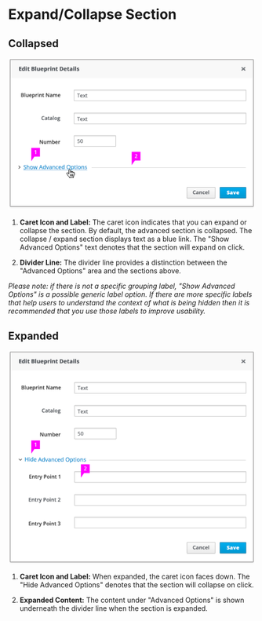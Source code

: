 # Expand/Collapse Section

## Collapsed
![Image of collapsed section](img/show-advanced-options-callout.png)

1. **Caret Icon and Label:** The caret icon indicates that you can expand or collapse the section. By default, the advanced section is collapsed. The collapse / expand section displays text as a blue link. The "Show Advanced Options" text denotes that the section will expand on click.

2. **Divider Line:** The divider line provides a distinction between the "Advanced Options" area and the sections above.

*Please note: if there is not a specific grouping label, "Show Advanced Options" is a possible generic label option. If there are more specific labels that help users to understand the context of what is being hidden then it is recommended that you use those labels to improve usability.*

## Expanded
![Image of expanded section](img/hide-advanced-options-callout.png)

1. **Caret Icon and Label:** When expanded, the caret icon faces down. The "Hide Advanced Options" denotes that the section will collapse on click.

2. **Expanded Content:** The content under "Advanced Options" is shown underneath the divider line when the section is expanded.
